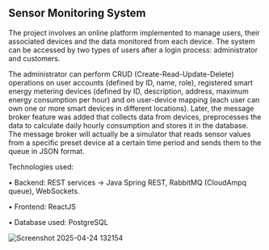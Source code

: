 ## Sensor Monitoring System 

The project involves an online platform implemented to manage users, their associated devices and the data monitored from each device. The system can be accessed by two types of users after a login process: administrator and customers.

The administrator can perform CRUD (Create-Read-Update-Delete) operations on user accounts (defined by ID, name, role), registered smart energy metering devices (defined by ID, description, address, maximum energy consumption per hour) and on user-device mapping (each user can own one or more smart devices in different locations).
Later, the message broker feature was added that collects data from devices, preprocesses the data to calculate daily hourly consumption and stores it in the database. The message broker will actually be a simulator that reads sensor values ​​from a specific preset device at a certain time period and sends them to the queue in JSON format.


Technologies used:

• Backend: REST services -> Java Spring REST, RabbitMQ (CloudAmpq queue), WebSockets.

• Frontend: ReactJS

• Database used: PostgreSQL



![Screenshot 2025-04-24 132154](https://github.com/user-attachments/assets/839267ad-11b9-4c3c-8f59-ba6c08acd8c2)
